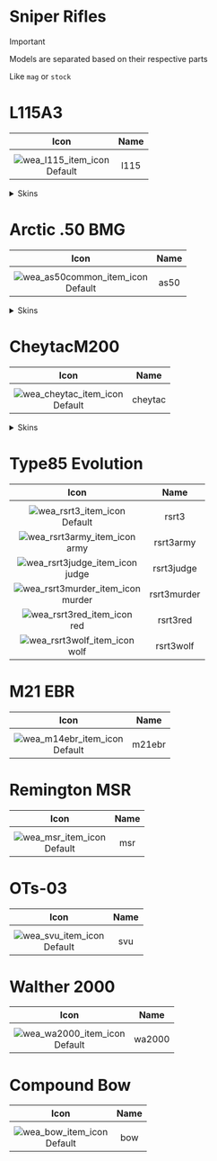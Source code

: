 # Sniper Rifles

> [!IMPORTANT]
> Models are separated based on their respective parts
>
> Like `mag` or `stock`

# L115A3

| Icon | Name |
| :--: | :--: | 
| | | | | 
![wea_l115_item_icon](https://github.com/user-attachments/assets/f81a26f5-6088-4963-98c4-bf495704afc8)<br> Default | l115 | 

<details>
<summary> Skins </summary>
  
| Icon | Name |
| :--: | :--: |
| | | | | 
![wea_l115ghostdog_item_icon](https://github.com/user-attachments/assets/de3e477d-064e-4fa2-9a93-1c23980367b0)<br> ghostdog | l115ghostdog | 
![wea_l115mustang_item_icon](https://github.com/user-attachments/assets/4a25cc03-d5fa-4af9-aff2-15ef23cf6613)<br> mustang | l115mustang | 
![wea_l115supplydp_item_icon](https://github.com/user-attachments/assets/4bc3648f-4ebb-4485-9c60-70cc1ae951db)<br> supplydp | l115supplydp | 
![wea_l115victory_item_icon](https://github.com/user-attachments/assets/e18d5a0f-51dc-4d0b-b9c5-a04745d51e38)<br> victory | l115victory | 
![wea_l115disguise_item_icon](https://github.com/user-attachments/assets/5c438778-ee64-441c-bc02-f53fb782b98b)<br> disguise | l115disguise | 
![wea_l115fusion_item_icon](https://github.com/user-attachments/assets/3a61c275-7bf3-4606-ae6b-3abf9b4531cc)<br> fusion | l115fusion | 

</details>

# Arctic .50 BMG

| Icon | Name |
| :--: | :--: | 
| | | | | 
![wea_as50common_item_icon](https://github.com/user-attachments/assets/5d6bb4a6-1c36-4c5c-b27b-9b1f4c84edbb)<br> Default | as50 | 

<details>
<summary> Skins </summary>

| Icon | Name |
| :--: | :--: |
| | | | | 
![wea_as50hellwalker_item_icon](https://github.com/user-attachments/assets/8178d201-1e5c-4b30-ad20-59ce0d55ec57)<br> hellwalker | as50hellwalker | 
![wea_as50heloderma_item_icon](https://github.com/user-attachments/assets/f6a8e482-6b10-420d-90f8-9ede9b6c0dcd)<br> heloderma | as50heloderma | 
![wea_as50marberry_item_icon](https://github.com/user-attachments/assets/b425a6e6-63e7-44d0-9d6e-9ca6c3eb0cf1)<br> marberry | as50marberry | 
![wea_as50navyblue_item_icon](https://github.com/user-attachments/assets/2401cfe0-44e8-4e9c-9ec0-58b85d0a5bcc)<br> navyblue | as50navyblue | 
![wea_as50rare_item_icon](https://github.com/user-attachments/assets/044897a1-063a-43a7-a14f-f6c3b8c30bf4)<br> rare | as50rare | 
![wea_as50rr_item_icon](https://github.com/user-attachments/assets/1c66fe80-b5b0-4394-bb49-4e8b40a12722)<br> rr | as50rr | 
![wea_as50wargod_item_icon](https://github.com/user-attachments/assets/4c53b61f-6762-4db0-841c-7ab900a5f87e)<br> wargod | as50wargod | 
![wea_as50wgplatinum_item_icon](https://github.com/user-attachments/assets/944e1c91-6259-4363-a31c-5972bd4feff0)<br> wgplatinum | as50wgplatinum | 
![wea_as50block_item_icon](https://github.com/user-attachments/assets/66a258a9-5ebb-4704-afc6-aed3cee966ca)<br> block | as50block | 
![wea_as50gold_item_icon](https://github.com/user-attachments/assets/e3731340-e63b-4756-885c-de4a39421da7)<br> gold | gold | 
</details>

# CheytacM200

| Icon | Name |
| :--: | :--: | 
| | | | | 
![wea_cheytac_item_icon](https://github.com/user-attachments/assets/f39cd156-b416-4039-b169-16eaffec97d7)<br> Default | cheytac | 
<details>
<summary> Skins </summary>

| Icon | Name |
| :--: | :--: |
| | | | | 
![wea_cheytacair_item_icon](https://github.com/user-attachments/assets/3abd5482-ca55-45cd-9242-5e092de7c66a)<br> air | cheytacair | 
![wea_cheytacbluing_item_icon](https://github.com/user-attachments/assets/46f77ca5-1a17-47da-96e4-bd30dd5a64f1)<br> bluing | cheytacbluing | 
![wea_cheytaccell_item_icon](https://github.com/user-attachments/assets/8cc591bb-5cec-42f2-8b9a-6eb67cc047af)<br> Cell Shaded | cheytaccell | 
![wea_cheytacdeath_item_icon](https://github.com/user-attachments/assets/ebc1687b-6a66-4394-8d01-e8dd1355d113)<br> death | cheytacdeath | 
![wea_cheytacevent_item_icon](https://github.com/user-attachments/assets/995236d4-cca4-409e-b40e-e60465b0e887)<br> event | cheytacevent | 
![wea_cheytacfa_item_icon](https://github.com/user-attachments/assets/41e99ea3-61da-44bf-8d73-219fc1ddc0eb)<br> fa | cheytacfa | 
![wea_cheytacgeo_item_icon](https://github.com/user-attachments/assets/c522e3f9-4ecf-4283-b8aa-bd920c299ac7)<br> geo | cheytacgeo | 
![wea_cheytachw_item_icon](https://github.com/user-attachments/assets/8f1345f5-4217-4352-8de3-703226ce18b2)<br> hw | cheytachw | 
![wea_cheytacneon_item_icon](https://github.com/user-attachments/assets/45617ea9-22d8-4a00-95e7-a8391d19d712)<br> neon | cheytacneon | 
![wea_cheytacpink_item_icon](https://github.com/user-attachments/assets/d33f261e-cd10-40d4-9241-1d4fbd1e9f72)<br> pink | cheytacpink | 
![wea_cheytacplatinum_item_icon](https://github.com/user-attachments/assets/c8073694-4836-47c2-aab8-47b288da5764)<br> platinum | cheytacplatinum | 
![wea_cheytacseeker_item_icon](https://github.com/user-attachments/assets/67c42649-645b-466c-be67-5b7b0cb9dcb9)<br> seeker | cheytacseeker | 
![wea_cheytacspy_item_icon](https://github.com/user-attachments/assets/c802e96d-7cc7-4d78-9057-156d7602dc9a)<br> spy | cheytacspy | 
![wea_cheytacstar_item_icon](https://github.com/user-attachments/assets/e1fc6a7c-2f47-4c15-b682-3ca4032d7a02)<br> star | cheytacstar | 
![wea_cheytactank_item_icon](https://github.com/user-attachments/assets/fe4848e2-ad1f-457e-b63a-1e9ea284d391)<br> tank | cheytactank | 
![wea_cheytacwargod_item_icon](https://github.com/user-attachments/assets/a676d1a9-3c82-4954-8268-76cdae1ac4b3)<br> wargod | cheytacwargod | 
![wea_cheytacww2_item_icon](https://github.com/user-attachments/assets/faa15328-f9f9-4e92-a20e-c6ed9368aa1d)<br> ww2 | cheytacww2 | 
![wea_cheytaczhunter_item_icon](https://github.com/user-attachments/assets/01cc513b-deac-41f1-85e4-24cccbdb5fb5)<br> zhunter | cheytaczhunter | 
</details>

# Type85 Evolution

| Icon | Name |
| :--: | :--: | 
| | | | | 
![wea_rsrt3_item_icon](https://github.com/user-attachments/assets/8503a294-956f-4b2f-bed6-7754382c40de)<br> Default | rsrt3 | 
![wea_rsrt3army_item_icon](https://github.com/user-attachments/assets/ee49bddc-5a94-429a-9374-89f62934370a)<br> army | rsrt3army | 
![wea_rsrt3judge_item_icon](https://github.com/user-attachments/assets/69e08706-8d8e-4e27-aeeb-dbb49157d0ec)<br> judge | rsrt3judge | 
![wea_rsrt3murder_item_icon](https://github.com/user-attachments/assets/6d4cdcac-2300-4e29-b6eb-a58b915e3618)<br> murder | rsrt3murder | 
![wea_rsrt3red_item_icon](https://github.com/user-attachments/assets/3742b366-dfc9-4b99-b3d8-7f58a6fa4363)<br> red | rsrt3red | 
![wea_rsrt3wolf_item_icon](https://github.com/user-attachments/assets/6a7416e8-798a-42cf-8f3e-d0e2a1b1a88b)<br> wolf | rsrt3wolf | 


# M21 EBR

| Icon | Name |
| :--: | :--: | 
| | | | | 
![wea_m14ebr_item_icon](https://github.com/user-attachments/assets/de6f58c0-0089-40c2-9da9-db366ec9c462)<br> Default | m21ebr | 


# Remington MSR

| Icon | Name |
| :--: | :--: | 
| | | | | 
![wea_msr_item_icon](https://github.com/user-attachments/assets/2695cf0e-ca6f-4e27-89a8-28a684fc848a)<br> Default | msr | 


# OTs-03

| Icon | Name |
| :--: | :--: | 
| | | | | 
![wea_svu_item_icon](https://github.com/user-attachments/assets/ada3238f-7178-43a3-a0c3-e194db7e4db7)<br> Default | svu | 


# Walther 2000

| Icon | Name |
| :--: | :--: | 
| | | | | 
![wea_wa2000_item_icon](https://github.com/user-attachments/assets/b7babc40-7e0f-42a8-bca9-f356d28180ab)<br> Default | wa2000 | 


# Compound Bow

| Icon | Name |
| :--: | :--: | 
| | | | | 
![wea_bow_item_icon](https://github.com/user-attachments/assets/068d7ac6-1b68-4dc6-85dc-d14200905224)<br> Default | bow | 
